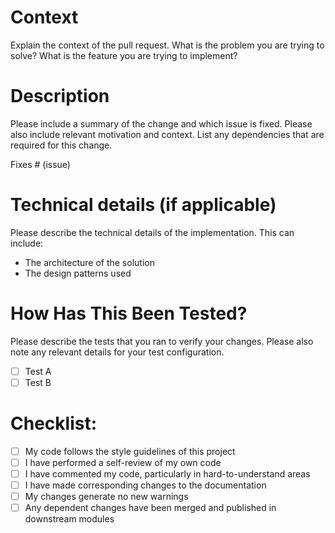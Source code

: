# Context

Explain the context of the pull request. What is the problem you are trying to solve? What is the feature you are trying to implement?

# Description

Please include a summary of the change and which issue is fixed. Please also include relevant motivation and context. List any dependencies that are required for this change.

Fixes # (issue)

# Technical details (if applicable)

Please describe the technical details of the implementation. This can include:

- The architecture of the solution
- The design patterns used

# How Has This Been Tested?

Please describe the tests that you ran to verify your changes. Please also note any relevant details for your test configuration.

- [ ] Test A
- [ ] Test B

# Checklist:

- [ ] My code follows the style guidelines of this project
- [ ] I have performed a self-review of my own code
- [ ] I have commented my code, particularly in hard-to-understand areas
- [ ] I have made corresponding changes to the documentation
- [ ] My changes generate no new warnings
- [ ] Any dependent changes have been merged and published in downstream modules
